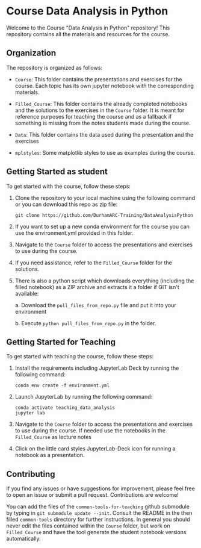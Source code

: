 # Course Data Analysis in Python

Welcome to the Course "Data Analysis in Python" repository! This repository contains all the materials and resources for the course.

## Organization

The repository is organized as follows:

- `Course`: This folder contains the presentations and exercises for the course. Each topic has its own jupyter notebook with the corresponding materials.

- `Filled_Course`: This folder contains the already completed notebooks and the solutions to the exercises in the `Course` folder. It is meant for reference purposes for teaching the course and as a fallback if something is missing from the notes students made during the course.

- `Data`: This folder contains the data used during the presentation and the exercises

- `mplstyles`: Some matplotlib styles to use as examples during the course.

## Getting Started as student

To get started with the course, follow these steps:

1. Clone the repository to your local machine using the following command or you can download this repo as zip file:

    ```
    git clone https://github.com/DurhamARC-Training/DataAnalysisPython
    ```

2. If you want to set up a new conda environment for the course you can use the environment.yml provided in this folder.

3. Navigate to the `Course` folder to access the presentations and exercises to use during the course.

4. If you need assistance, refer to the `Filled_Course` folder for the solutions.

5. There is also a python script which downloads everything (including the filled notebook) as a ZIP archive and extracts it a folder if GIT isn't available:

      a. Download the `pull_files_from_repo.py` file and put it into your environment

      b. Execute `python pull_files_from_repo.py` in the folder.

## Getting Started for Teaching

To get started with teaching the course, follow these steps:

1. Install the requirements including JupyterLab Deck by running the following command:

    ```
    conda env create -f environment.yml
    ```

2. Launch JupyterLab by running the following command:

    ```
    conda activate teaching_data_analysis
    jupyter lab
    ```

3. Navigate to the `Course` folder to access the presentations and exercises to use during the course. If needed use the notebooks in the `Filled_Course` as lecture notes

4. Click on the little card styles JupyterLab-Deck icon for running a notebook as a presentation.

## Contributing

If you find any issues or have suggestions for improvement, please feel free to open an issue or submit a pull request. Contributions are welcome!

You can add the files of the `common-tools-for-teaching` github submodule by typing in `git submodule update --init`. Consult the README in the then filled `common-tools` directory for further instructions.
In general you should never edit the files contained within the `Course` folder, but work on `Filled_Course` and have the tool generate the student notebook  versions automatically.

